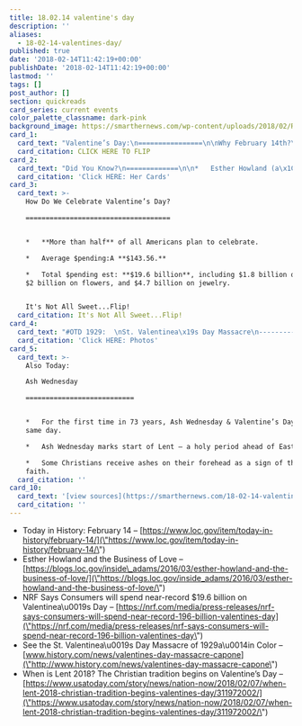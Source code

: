 ```yaml
---
title: 18.02.14 valentine's day
description: ''
aliases:
  - 18-02-14-valentines-day/
published: true
date: '2018-02-14T11:42:19+00:00'
publishDate: '2018-02-14T11:42:19+00:00'
lastmod: ''
tags: []
post_author: []
section: quickreads
card_series: current events
color_palette_classname: dark-pink
background_image: https://smarthernews.com/wp-content/uploads/2018/02/Red-Roses-360x360.jpeg
card_1:
  card_text: "Valentine’s Day:\n================\n\nWhy February 14th?\n------------------\n\nAccording to Congress, the romance we associate with Valentinea\x19s Day might have originated from a medieval belief that birds select their mates on this day.\n\nCLICK HERE TO FLIP"
  card_citation: CLICK HERE TO FLIP
card_2:
  card_text: "Did You Know?\n=============\n\n*   Esther Howland (a\x1CNew Englanda\x19s first career woman”) sold the first mass-produced Valentinea\x19s Day cards in the late 1840s.\n*   The tradition itself dates back to 15th century Europe, but Howland first popularized Valentinea\x19s Day cards in America.\n\n[Click HERE: Her Cards](http://time.com/4663003/esther-howland-valentines/)"
  card_citation: 'Click HERE: Her Cards'
card_3:
  card_text: >-
    How Do We Celebrate Valentine’s Day?

    ====================================


    *   **More than half** of all Americans plan to celebrate.

    *   Average $pending:A **$143.56.**

    *   Total $pending est: **$19.6 billion**, including $1.8 billion on candy,
    $2 billion on flowers, and $4.7 billion on jewelry.


    It's Not All Sweet...Flip!
  card_citation: It's Not All Sweet...Flip!
card_4:
  card_text: "#OTD 1929:  \nSt. Valentinea\x19s Day Massacre\n------------------------------------------\n\n*   Gang violence plagued Chicago during prohibition (1920 – 1933).\n*   Notorious gangster Al Capone reportedly ordered the infamous mob shooting of 7 rival gang members, firing squad style.\n\n[Click HERE: Photos](http://www.history.com/news/valentines-day-massacre-capone)"
  card_citation: 'Click HERE: Photos'
card_5:
  card_text: >-
    Also Today:  

    Ash Wednesday

    ===========================


    *   For the first time in 73 years, Ash Wednesday & Valentine’s Day fall on
    same day.

    *   Ash Wednesday marks start of Lent – a holy period ahead of Easter.

    *   Some Christians receive ashes on their forehead as a sign of their
    faith.
  card_citation: ''
card_10:
  card_text: '[view sources](https://smarthernews.com/18-02-14-valentines-day/)'
  card_citation: ''
---
```

*   Today in History: February 14 – [https://www.loc.gov/item/today-in-history/february-14/](\"https://www.loc.gov/item/today-in-history/february-14/\")
*   Esther Howland and the Business of Love – [https://blogs.loc.gov/inside\_adams/2016/03/esther-howland-and-the-business-of-love/](\"https://blogs.loc.gov/inside_adams/2016/03/esther-howland-and-the-business-of-love/\")
*   NRF Says Consumers will spend near-record $19.6 billion on Valentinea\\u0019s Day – [https://nrf.com/media/press-releases/nrf-says-consumers-will-spend-near-record-196-billion-valentines-day](\"https://nrf.com/media/press-releases/nrf-says-consumers-will-spend-near-record-196-billion-valentines-day\")
*   See the St. Valentinea\\u0019s Day Massacre of 1929a\\u0014in Color – [www.history.com/news/valentines-day-massacre-capone](\"http://www.history.com/news/valentines-day-massacre-capone\")
*   When is Lent 2018? The Christian tradition begins on Valentine’s Day – [https://www.usatoday.com/story/news/nation-now/2018/02/07/when-lent-2018-christian-tradition-begins-valentines-day/311972002/](\"https://www.usatoday.com/story/news/nation-now/2018/02/07/when-lent-2018-christian-tradition-begins-valentines-day/311972002/\")